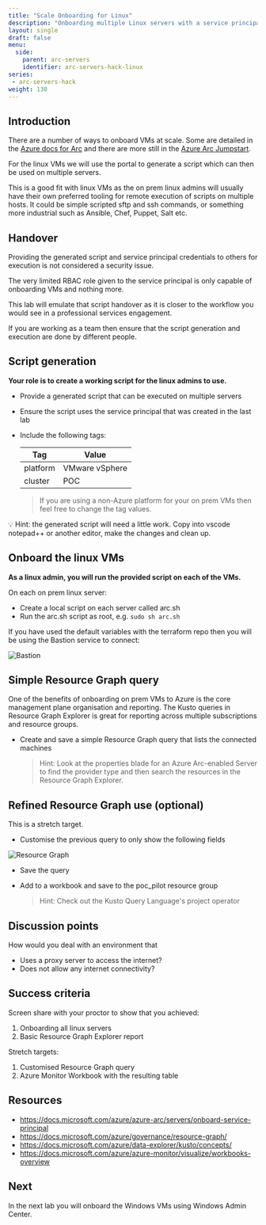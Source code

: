 ```yaml
---
title: "Scale Onboarding for Linux"
description: "Onboarding multiple Linux servers with a service principal, then connecting with the azcmagent."
layout: single
draft: false
menu:
  side:
    parent: arc-servers
    identifier: arc-servers-hack-linux
series:
 - arc-servers-hack
weight: 130
---
```


## Introduction

There are a number of ways to onboard VMs at scale. Some are detailed in the [Azure docs for Arc](https://aka.ms/AzureArcDocs) and there are more still in the [Azure Arc Jumpstart](https://azurearcjumpstart.io/azure_arc_jumpstart/azure_arc_servers/).

For the linux VMs we will use the portal to generate a script which can then be used on multiple servers.

This is a good fit with linux VMs as the on prem linux admins will usually have their own preferred tooling for remote execution of scripts on multiple hosts. It could be simple scripted sftp and ssh commands, or something more industrial such as Ansible, Chef, Puppet, Salt etc.

## Handover

Providing the generated script and service principal credentials to others for execution is not considered a security issue.

The very limited RBAC role given to the service principal is only capable of onboarding VMs and nothing more.

This lab will emulate that script handover as it is closer to the workflow you would see in a professional services engagement.

If you are working as a team then ensure that the script generation and execution are done by different people.

## Script generation

**Your role is to create a working script for the linux admins to use.**

* Provide a generated script that can be executed on multiple servers
* Ensure the script uses the service principal that was created in the last lab
* Include the following tags:

    | Tag | Value |
    |---|---|
    | platform | VMware vSphere |
    | cluster | POC |

    > If you are using a non-Azure platform for your on prem VMs then feel free to change the tag values.

💡 Hint: the generated script will need a little work. Copy into vscode notepad++ or another editor, make the changes and clean up.

## Onboard the linux VMs

**As a linux admin, you will run the provided script on each of the VMs.**

On each on prem linux server:

* Create a local script on each server called arc.sh
* Run the arc.sh script as root, e.g. `sudo sh arc.sh`

If you have used the default variables with the terraform repo then you will be using the Bastion service to connect:

![Bastion](/arc/servers/images/bastion.png)

## Simple Resource Graph query

One of the benefits of onboarding on prem VMs to Azure is the core management plane organisation and reporting. The Kusto queries in Resource Graph Explorer is great for reporting across multiple subscriptions and resource groups.

* Create and save a simple Resource Graph query that lists the connected machines

    > Hint: Look at the properties blade for an Azure Arc-enabled Server to find the provider type and then search the resources in the Resource Graph Explorer.

## Refined Resource Graph use (optional)

This is a stretch target.

* Customise the previous query to only show the following fields

![Resource Graph](/arc/servers/images/resourceGraph.png)

* Save the query
* Add to a workbook and save to the poc_pilot resource group

    > Hint: Check out the Kusto Query Language's project operator

## Discussion points

How would you deal with an environment that

* Uses a proxy server to access the internet?
* Does not allow any internet connectivity?

## Success criteria

Screen share with your proctor to show that you achieved:

1. Onboarding all linux servers
1. Basic Resource Graph Explorer report

Stretch targets:

1. Customised Resource Graph query
1. Azure Monitor Workbook with the resulting table

## Resources

* <https://docs.microsoft.com/azure/azure-arc/servers/onboard-service-principal>
* <https://docs.microsoft.com/azure/governance/resource-graph/>
* <https://docs.microsoft.com/azure/data-explorer/kusto/concepts/>
* <https://docs.microsoft.com/azure/azure-monitor/visualize/workbooks-overview>

## Next

In the next lab you will onboard the Windows VMs using Windows Admin Center.
